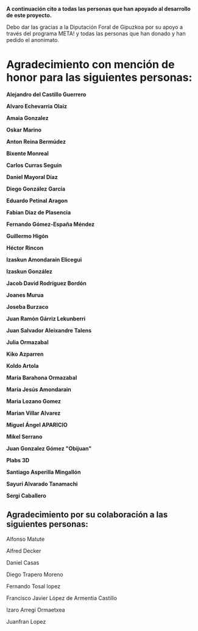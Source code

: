 **A continuación cito a todas las personas que han apoyado al desarrollo de este proyecto.**

Debo dar las gracias a la Diputación Foral de Gipuzkoa por su apoyo a través del programa META! y todas las personas que han donado y han pedido el anonimato.

# Agradecimiento con mención de honor para las siguientes personas:

**Alejandro del Castillo Guerrero**

**Alvaro Echevarria Olaiz**

**Amaia Gonzalez**

**Oskar Marino**

**Anton Reina Bermúdez**

**Bixente Monreal**

**Carlos Curras Seguin**

**Daniel Mayoral Díaz**

**Diego González García**

**Eduardo Petinal Aragon**

**Fabian Diaz de Plasencia**

**Fernando Gómez-España Méndez**

**Guillermo Higón**

**Héctor Rincon**

**Izaskun Amondarain Elicegui**

**Izaskun González**

**Jacob David Rodríguez Bordón**

**Joanes Murua**

**Joseba Burzaco**

**Juan Ramón Gárriz Lekunberri**

**Juan Salvador Aleixandre Talens**

**Julia Ormazabal**

**Kiko Azparren**

**Koldo Artola**

**María Barahona Ormazabal**

**María Jesús Amondarain**

**Maria Lozano Gomez**

**Marian Villar Alvarez**

**Miguel Ángel APARICIO**

**Mikel Serrano**

**Juan Gonzalez Gómez "Obijuan"**

**Plabs 3D**

**Santiago Asperilla Mingallón**

**Sayuri Alvarado Tanamachi**

**Sergi Caballero**

## Agradecimiento por su colaboración a las siguientes personas:

Alfonso Matute

Alfred Decker

Daniel Casas

Diego Trapero Moreno

Fernando Tosal lopez

Francisco Javier López de Armentia Castillo

Izaro Arregi Ormaetxea

Juanfran Lopez



